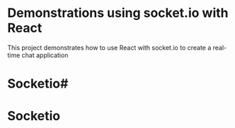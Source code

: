 # Demonstrations using socket.io with React
This project demonstrates how to use React with socket.io to create a real-time chat application
# Socketio#
# Socketio
